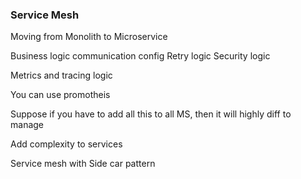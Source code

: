 ### Service Mesh

Moving from Monolith to Microservice


Business logic
communication config
Retry logic
Security logic

Metrics and tracing logic

You can use promotheis

Suppose if you have to add all this to all MS, then it will highly diff to manage

Add complexity to services

Service mesh with Side car pattern
